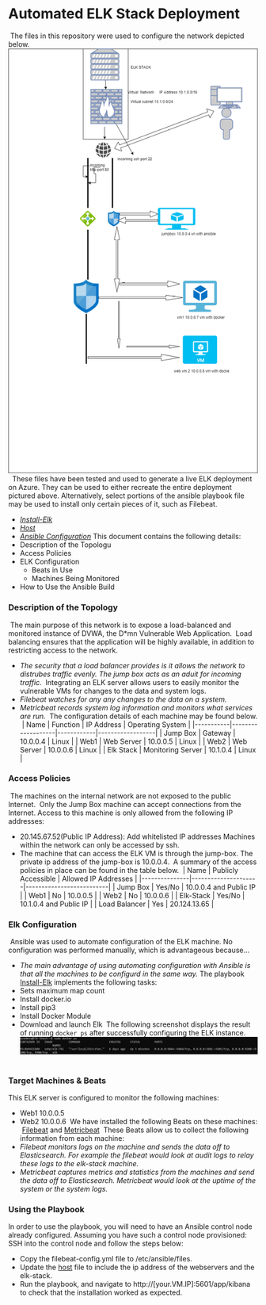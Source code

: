 # Automated ELK Stack Deployment
​
The files in this repository were used to configure the network depicted below.
​
![](Diagram/ELK%20STACK%20DIAGRAM.png)
​
​
These files have been tested and used to generate a live ELK deployment on Azure. They can be used to either recreate the entire deployment pictured above. Alternatively, select portions of the ansible playbook file may be used to install only certain pieces of it, such as Filebeat.
​
  - _[Install-Elk](Ansible/Install-elk.yml)_
​
  - _[Host](Ansible/hosts)_
​
  - _[Ansible Configuration](Ansible/ansible.cfg)_
​
This document contains the following details:
- Description of the Topologu
- Access Policies
- ELK Configuration
  - Beats in Use
  - Machines Being Monitored
- How to Use the Ansible Build
​
​
### Description of the Topology
​
The main purpose of this network is to expose a load-balanced and monitored instance of DVWA, the D*mn Vulnerable Web Application.
​
Load balancing ensures that the application will be highly available, in addition to restricting access to the network.
- _The security that a load balancer provides is it allows the network to distrubes traffic evenly. The jump box acts as an aduit for incoming traffic._
​
Integrating an ELK server allows users to easily monitor the vulnerable VMs for changes to the data and system logs.
- _Filebeat watches for any any changes to the data on a system._
- _Metricbeat records system log information and monitors what services are run._
​
The configuration details of each machine may be found below.
​
| Name      | Function          | IP Address | Operating System |
|-----------|-------------------|------------|------------------|
| Jump Box  | Gateway           | 10.0.0.4   | Linux            |
| Web1      | Web Server        | 10.0.0.5   | Linux            |
| Web2      | Web Server        | 10.0.0.6   | Linux            |
| Elk Stack | Monitoring Server | 10.1.0.4   | Linux            |
​
### Access Policies
​
The machines on the internal network are not exposed to the public Internet. 
​
Only the Jump Box machine can accept connections from the Internet. Access to this machine is only allowed from the following IP addresses: 
- 20.145.67.52(Public IP Address): Add whitelisted IP addresses
​
Machines within the network can only be accessed by ssh.
- The machine that can access the ELK VM is through the jump-box. The private ip address of the jump-box is 10.0.0.4.
​
A summary of the access policies in place can be found in the table below.
​
| Name          | Publicly Accessible | Allowed IP Addresses     |
|---------------|---------------------|--------------------------|
| Jump Box      | Yes/No              | 10.0.0.4 and Public IP   |
| Web1          | No                  | 10.0.0.5                 |
| Web2          | No                  | 10.0.0.6                 |
| Elk-Stack     | Yes/No              | 10.1.0.4 and Public IP   |
| Load Balancer | Yes                 | 20.124.13.65             |
### Elk Configuration
​
Ansible was used to automate configuration of the ELK machine. No configuration was performed manually, which is advantageous because...
- _The main advantage of using automating configuration with Ansible is that all the machines to be configurd in the same way._
​
The playbook [Install-Elk](Ansible/Install-elk.yml) implements the following tasks:
- Sets maximum map count
- Install docker.io
- Install pip3
- Install Docker Module
- Download and launch Elk
​
The following screenshot displays the result of running `docker ps` after successfully configuring the ELK instance.
​
![](Images/Elk%20Stack%20Docker.png)
​
### Target Machines & Beats
This ELK server is configured to monitor the following machines:
- Web1 10.0.0.5
- Web2 10.0.0.6
​
We have installed the following Beats on these machines:
​
[Filebeat](Ansible/filebeat-playbook.yml) and [Metricbeat](Ansible/metricbeat-playbook.yml)
​
These Beats allow us to collect the following information from each machine:
- _Filebeat monitors logs on the machine and sends the data off to Elasticsearch. For example the filebeat would look at audit logs to relay these logs to the elk-stack machine._
​
- _Metricbeat captures metrics and statistics from the machines and send the data off to Elasticsearch. Metricbeat would look at the uptime of the system or the system logs._
​
### Using the Playbook
In order to use the playbook, you will need to have an Ansible control node already configured. Assuming you have such a control node provisioned: 
​
SSH into the control node and follow the steps below:
- Copy the filebeat-config.yml file to /etc/ansible/files.
- Update the [host](Ansible/hosts) file to include the ip address of the webservers and the elk-stack. 
- Run the playbook, and navigate to http://[your.VM.IP]:5601/app/kibana to check that the installation worked as expected.
